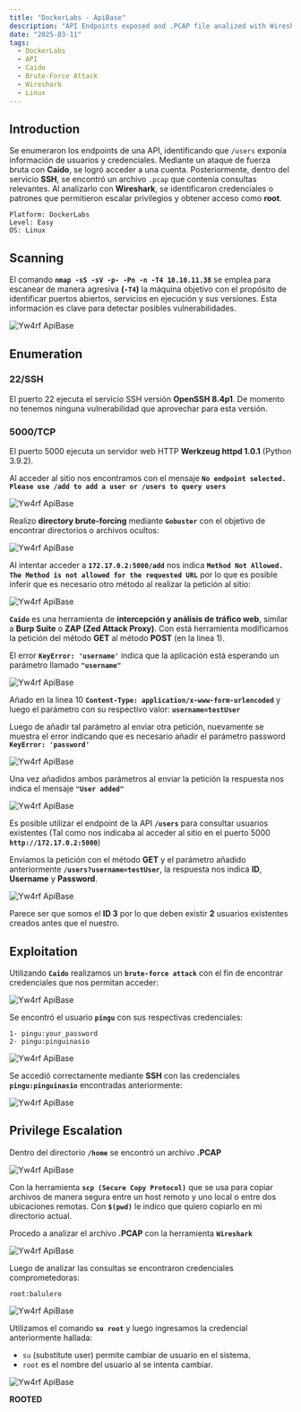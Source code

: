 ```yaml
---
title: "DockerLabs - ApiBase"
description: "API Endpoints exposed and .PCAP file analized with Wireshark"
date: "2025-03-11"
tags:
  - DockerLabs
  - API
  - Caido 
  - Brute-Force Attack
  - Wireshark
  - Linux
---
```

## Introduction

Se enumeraron los endpoints de una API, identificando que `/users` exponía información de usuarios y credenciales. Mediante un ataque de fuerza bruta con **Caido**, se logró acceder a una cuenta. Posteriormente, dentro del servicio **SSH**, se encontró un archivo `.pcap` que contenía consultas relevantes. Al analizarlo con **Wireshark**, se identificaron credenciales o patrones que permitieron escalar privilegios y obtener acceso como **root**.

~~~
Platform: DockerLabs
Level: Easy
OS: Linux
~~~

## Scanning

El comando **`nmap -sS -sV -p- -Pn -n -T4 10.10.11.38`** se emplea para escanear de manera agresiva **(`-T4`)** la máquina objetivo con el propósito de identificar puertos abiertos, servicios en ejecución y sus versiones. Esta información es clave para detectar posibles vulnerabilidades.

![Yw4rf ApiBase](apibase-1.png)

## Enumeration

### 22/SSH
El puerto 22 ejecuta el servicio SSH versión **OpenSSH 8.4p1**. De momento no tenemos ninguna vulnerabilidad que aprovechar para esta versión.

### 5000/TCP
El puerto 5000 ejecuta un servidor web HTTP **Werkzeug httpd 1.0.1** (Python 3.9.2). 

Al acceder al sitio nos encontramos con el mensaje **`No endpoint selected. Please use /add to add a user or /users to query users`** 

![Yw4rf ApiBase](apibase-2.png)

Realizo **directory brute-forcing** mediante **`Gobuster`** con el objetivo de encontrar directorios o archivos ocultos:

![Yw4rf ApiBase](apibase-3.png)

Al intentar acceder a **`172.17.0.2:5000/add`** nos indica **`Method Not Allowed. The Method is not allowed for the requested URL`** por lo que es posible inferir que es necesario otro método al realizar la petición al sitio:

![Yw4rf ApiBase](apibase-4.png)

**`Caido`** es una herramienta de **intercepción y análisis de tráfico web**, similar a **Burp Suite** o **ZAP (Zed Attack Proxy)**. Con está herramienta modificamos la petición del método **GET** al método **POST** (en la linea 1).

El error **`KeyError: 'username'`** indica que la aplicación está esperando un parámetro llamado **`"username"`**

![Yw4rf ApiBase](apibase-5.png)

Añado en la linea 10 **`Content-Type: application/x-www-form-urlencoded`** y luego el parámetro con su respectivo valor: **`username=testUser`**

Luego de añadir tal parámetro al enviar otra petición, nuevamente se muestra el error indicando que es necesario añadir el parámetro password **`KeyError: 'password'`**

![Yw4rf ApiBase](apibase-6.png)

Una vez añadidos ambos parámetros al enviar la petición la respuesta nos indica el mensaje **`"User added"`** 

![Yw4rf ApiBase](apibase-7.png)

Es posible utilizar el endpoint de la API **`/users`** para consultar usuarios existentes (Tal como nos indicaba al acceder al sitio en el puerto 5000 **`http://172.17.0.2:5000`**)

Enviamos la petición con el método **GET** y el parámetro añadido anteriormente **`/users?username=testUser`**, la respuesta nos indica **ID**, **Username** y **Password**. 

![Yw4rf ApiBase](apibase-8.png)

Parece ser que somos el **ID 3** por lo que deben existir **2** usuarios existentes creados antes que el nuestro.

## Exploitation

Utilizando **`Caido`** realizamos un **`brute-force attack`** con el fin de encontrar credenciales que nos permitan acceder:  

![Yw4rf ApiBase](apibase-9.png)

Se encontró el usuario **`pingu`** con sus respectivas credenciales:

~~~
1- pingu:your_password
2- pingu:pinguinasio
~~~

![Yw4rf ApiBase](apibase-10.png)

Se accedió correctamente mediante **SSH** con las credenciales **`pingu:pinguinasio`** encontradas anteriormente:  

![Yw4rf ApiBase](apibase-11.png)

## Privilege Escalation

Dentro del directorio **`/home`** se encontró un archivo **.PCAP** 

![Yw4rf ApiBase](apibase-12.png)

Con la herramienta **`scp (Secure Copy Protocol)`** que se usa para copiar archivos de manera segura entre un host remoto y uno local o entre dos ubicaciones remotas. Con **`$(pwd)`** le indico que quiero copiarlo en mi directorio actual.

Procedo a analizar el archivo **.PCAP** con la herramienta **`Wireshark`** 

![Yw4rf ApiBase](apibase-13.png)

Luego de analizar las consultas se encontraron credenciales comprometedoras:

~~~
root:balulero
~~~

![Yw4rf ApiBase](apibase-14.png)

Utilizamos el comando **`su root`** y luego ingresamos la credencial anteriormente hallada:

- `su` (substitute user) permite cambiar de usuario en el sistema.
- `root` es el nombre del usuario al se intenta cambiar.

![Yw4rf ApiBase](apibase-15.png)

**ROOTED**